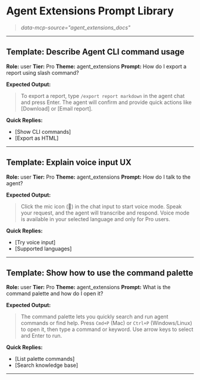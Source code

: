 # Agent Extensions Prompt Library

> *data-mcp-source="agent_extensions_docs"*

---

## Template: Describe Agent CLI command usage

**Role:** user
**Tier:** Pro
**Theme:** agent_extensions
**Prompt:**
How do I export a report using slash command?

**Expected Output:**
> To export a report, type `/export report markdown` in the agent chat and press Enter. The agent will confirm and provide quick actions like [Download] or [Email report].

**Quick Replies:**
- [Show CLI commands]
- [Export as HTML]

---

## Template: Explain voice input UX

**Role:** user
**Tier:** Pro
**Theme:** agent_extensions
**Prompt:**
How do I talk to the agent?

**Expected Output:**
> Click the mic icon (🎤) in the chat input to start voice mode. Speak your request, and the agent will transcribe and respond. Voice mode is available in your selected language and only for Pro users.

**Quick Replies:**
- [Try voice input]
- [Supported languages]

---

## Template: Show how to use the command palette

**Role:** user
**Tier:** Pro
**Theme:** agent_extensions
**Prompt:**
What is the command palette and how do I open it?

**Expected Output:**
> The command palette lets you quickly search and run agent commands or find help. Press `Cmd+P` (Mac) or `Ctrl+P` (Windows/Linux) to open it, then type a command or keyword. Use arrow keys to select and Enter to run.

**Quick Replies:**
- [List palette commands]
- [Search knowledge base]

--- 